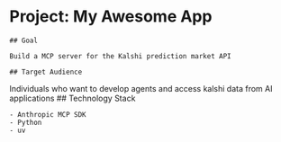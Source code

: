  # Project: My Awesome App

    ## Goal

    Build a MCP server for the Kalshi prediction market API

    ## Target Audience
   Individuals who want to develop agents and access kalshi data from AI applications
    ## Technology Stack

    - Anthropic MCP SDK
    - Python
    - uv